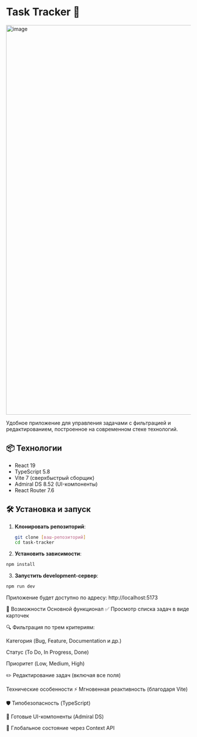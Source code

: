# Task Tracker 🚀

<img width="1865" height="1064" alt="image" src="https://github.com/user-attachments/assets/b5301f33-ab67-4567-b3a0-fcea245838cf" />


Удобное приложение для управления задачами с фильтрацией и редактированием, построенное на современном стеке технологий.

## 📦 Технологии

- React 19
- TypeScript 5.8
- Vite 7 (сверхбыстрый сборщик)
- Admiral DS 8.52 (UI-компоненты)
- React Router 7.6

## 🛠️ Установка и запуск

1. **Клонировать репозиторий**:
   ```bash
   git clone [ваш-репозиторий]
   cd task-tracker
   ```
2. **Установить зависимости**:

```bash
npm install
```
3. **Запустить development-сервер**:

```bash
npm run dev
```
Приложение будет доступно по адресу: http://localhost:5173

🎯 Возможности
Основной функционал
✅ Просмотр списка задач в виде карточек

🔍 Фильтрация по трем критериям:

Категория (Bug, Feature, Documentation и др.)

Статус (To Do, In Progress, Done)

Приоритет (Low, Medium, High)

✏️ Редактирование задач (включая все поля)

Технические особенности
⚡ Мгновенная реактивность (благодаря Vite)

🛡️ Типобезопасность (TypeScript)

🎨 Готовые UI-компоненты (Admiral DS)

🔄 Глобальное состояние через Context API
